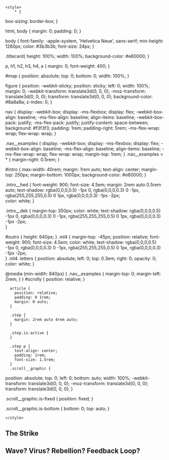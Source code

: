
<!DOCTYPE html>
<html>
  <head>
    <meta charset="utf-8" />
    <meta http-equiv="X-UA-Compatible" content="IE=edge" />
    <title>Strike Project</title>
    <meta name="description" content="Scrollama: Basic Example" />
    <meta name="viewport" content="width=device-width, initial-scale=1" />
    <script src='https://api.tiles.mapbox.com/mapbox-gl-js/v1.5.0/mapbox-gl.js'></script>
    <link href='https://api.tiles.mapbox.com/mapbox-gl-js/v1.5.0/mapbox-gl.css' rel='stylesheet' />
    <script src="//cdnjs.cloudflare.com/ajax/libs/ScrollMagic/2.0.7/ScrollMagic.min.js"></script>
    <script src="//cdnjs.cloudflare.com/ajax/libs/ScrollMagic/2.0.7/plugins/debug.addIndicators.min.js"></script>
    <script src="https://unpkg.com/d3@5.9.1/dist/d3.min.js"></script>
    <script src="https://cdnjs.cloudflare.com/ajax/libs/animejs/2.0.2/anime.min.js"></script>
    <script src="https://unpkg.com/intersection-observer"></script>
    <script src="https://unpkg.com/scrollama"></script>

    <style>
        * {
  box-sizing: border-box;
}

html,
body {
  margin: 0;
  padding: 0;
}

body {
  font-family: -apple-system, 'Helvetica Neue', sans-serif;
  min-height: 1280px;
  color: #3b3b3b;
  font-size: 24px;
}

.titlecard{
  height: 100%;
  width: 100%;
  background-color: #e60000;
}


p,
h1,
h2,
h3,
h4,
a {
  margin: 0;
  font-weight: 400;
}

#map { position: absolute; top: 0; bottom: 0; width: 100%; }
      
figure {
        position: -webkit-sticky;
        position: sticky;
        left: 0;
        width: 100%;
        margin: 0;
        -webkit-transform: translate3d(0, 0, 0);
        -moz-transform: translate3d(0, 0, 0);
        transform: translate3d(0, 0, 0);
        background-color: #8a8a8a;
        z-index: 0;
}

nav {
  display: -webkit-box;
  display: -ms-flexbox;
  display: flex;
  -webkit-box-align: baseline;
  -ms-flex-align: baseline;
  align-items: baseline;
  -webkit-box-pack: justify;
  -ms-flex-pack: justify;
  justify-content: space-between;
  background: #f3f3f3;
  padding: 1rem;
  padding-right: 5rem;
  -ms-flex-wrap: wrap;
  flex-wrap: wrap;
}

.nav__examples {
  display: -webkit-box;
  display: -ms-flexbox;
  display: flex;
  -webkit-box-align: baseline;
  -ms-flex-align: baseline;
  align-items: baseline;
  -ms-flex-wrap: wrap;
  flex-wrap: wrap;
  margin-top: 1rem;
}
.nav__examples > * {
  margin-right: 0.5rem;
}

#intro {
  max-width: 40rem;
  margin: 1rem auto;
  text-align: center;
  margin-top: 250px;
  margin-bottom: 1000px;
  background-color: #e60000;
}

.intro__hed {
  font-weight: 900;
  font-size: 4.5em;
  margin: 2rem auto 0.5rem auto;
  text-shadow: rgba(0,0,0,0.5) -1px 0, rgba(0,0,0,0.3) 0 -1px, rgba(255,255,255,0.5) 0 1px, rgba(0,0,0,0.3) -1px -2px;  
  color: white;
}

.intro__dek {
  margin-top: 350px;
  color: white;
  text-shadow: rgba(0,0,0,0.5) -1px 0, rgba(0,0,0,0.3) 0 -1px, rgba(255,255,255,0.5) 0 1px, rgba(0,0,0,0.3) -1px -2px;  
}

#outro {
  height: 640px;
}
.ml4 {
  margin-top: -45px;
  position: relative;
  font-weight: 900;
  font-size: 4.5em;
  color: white;
  text-shadow: rgba(0,0,0,0.5) -1px 0, rgba(0,0,0,0.3) 0 -1px, rgba(255,255,255,0.5) 0 1px, rgba(0,0,0,0.3) -1px -2px;  
}
.ml4 .letters {
  position: absolute;
  left: 0;
  top: 0.3em;
  right: 0;
  opacity: 0; 
  color: white;
}

@media (min-width: 840px) {
  .nav__examples {
    margin-top: 0;
    margin-left: 2rem;
  }
}
      #scrolly {
        position: relative;
      }

      article {
        position: relative;
        padding: 0 1rem;
        margin: 0 auto;
      }

      .step {
        margin: 2rem auto 4rem auto;
      }

      .step.is-active {
      }

      .step p {
        text-align: center;
        padding: 1rem;
        font-size: 1.5rem;
      }
      .scroll__graphic {
  position: absolute;
  top: 0;
  left: 0;
  bottom: auto;
  width: 100%;
  -webkit-transform: translate3d(0, 0, 0);
  -moz-transform: translate3d(0, 0, 0);
  transform: translate3d(0, 0, 0);
}

.scroll__graphic.is-fixed {
  position: fixed;
}

.scroll__graphic.is-bottom {
  bottom: 0;
  top: auto;
}

    </style>
  </head>

  <body>
    <main>
      <div class="titlecard">
        <section id="intro">
          <h1 class="intro__hed">The Strike
            <h1 class="ml4">
              <span class="letters letters-1">Wave?</span>
              <span class="letters letters-2">Virus?</span>
              <span class="letters letters-3">Rebellion?</span>
              <span class="letters letters-4">Feedback Loop?</span>
            <script>
            var ml4 = {};
            ml4.opacityIn = [0,1];
            ml4.scaleIn = [0.2, 1];
            ml4.scaleOut = 3;
            ml4.durationIn = 800;
            ml4.durationOut = 600;
            ml4.delay = 500;

            anime.timeline({loop: true})
              .add({
                targets: '.ml4 .letters-1',
                opacity: ml4.opacityIn,
                scale: ml4.scaleIn,
                duration: ml4.durationIn
              }).add({
                targets: '.ml4 .letters-1',
                opacity: 0,
                scale: ml4.scaleOut,
                duration: ml4.durationOut,
                easing: "easeInExpo",
                delay: ml4.delay
              }).add({
                targets: '.ml4 .letters-2',
                opacity: ml4.opacityIn,
                scale: ml4.scaleIn,
                duration: ml4.durationIn
              }).add({
                targets: '.ml4 .letters-2',
                opacity: 0,
                scale: ml4.scaleOut,
                duration: ml4.durationOut,
                easing: "easeInExpo",
                delay: ml4.delay
              }).add({
                targets: '.ml4 .letters-3',
                opacity: ml4.opacityIn,
                scale: ml4.scaleIn,
                duration: ml4.durationIn
              }).add({
                targets: '.ml4 .letters-3',
                opacity: 0,
                scale: ml4.scaleOut,
                duration: ml4.durationOut,
                easing: "easeInExpo",
                delay: ml4.delay
              }).add({
                targets: '.ml4 .letters-4',
                opacity: ml4.opacityIn,
                scale: ml4.scaleIn,
                duration: ml4.durationIn
              }).add({
                targets: '.ml4 .letters-4',
                opacity: 0,
                scale: ml4.scaleOut,
                duration: ml4.durationOut,
                easing: "easeInExpo",
                delay: ml4.delay
              }).add({
                targets: '.ml4',
                opacity: 0,
                duration: 500,
                delay: 500
              });
              </script>
            </h1>
          <h1 class="intro__dek">
            Examining metaphors for collective action. <br><br>by Brandon Daniels
          </h1>
        </section>
    </div>
      <section id="scrolly">
        <figure>
          <p><div id="map"></div></p>
        </figure>
        <article>
          <div class="step" data-step="1">
          </div>
          <div class="step" data-step="2">
            <p>STEP 2</p>
          </div>
          <div class="step" data-step="3">
            <p>STEP 3</p>
          </div>
          <div class="step" data-step="4">
            <p>STEP 4</p>
          </div>
        </article>
      </section>
      <section id="outro"></section>
    </main>
    <script>
        mapboxgl.accessToken = 'pk.eyJ1IjoiYnJhbmRvbmRhbmllbHMxOTE3IiwiYSI6ImNrMm1tYjgwYTBqbDIzZHQ1dmdyNWZxeWcifQ.fdROqOxFdqnMmA6G_f_hgw';
        var map = new mapboxgl.Map({
          container: 'map', // container id
          style: 'mapbox://styles/brandondaniels1917/ck7p8e3x103m81iqhe4xbeosm', // stylesheet location
          center: [-96.92126, 36.79253],
          zoom: 4, // starting zoom
          pitch: 60.00,
          bearing: 0.88
        });
        map.scrollZoom.disable();

      var main = d3.select("main");
      var scrolly = main.select("#scrolly");
      var figure = scrolly.select("figure");
      var article = scrolly.select("article");
      var step = article.selectAll(".step");

      // initialize the scrollama
      var scroller = scrollama();

      function handleResize() {
        var stepH = Math.floor(window.innerHeight);
        step.style("height", stepH + "px");

        var figureHeight = window.innerHeight;
        var figureMarginTop = 400;

        figure
          .style("height", figureHeight + "px")
          .style("top", figureMarginTop + "px");

        scroller.resize();
        }

      function handleStepEnter(response) {
        // response = { element, direction, index }
        console.log(response);
        // add to color to current step
        response.element.classList.add("is-active");
      }

      function handleStepExit(response) {
        // response = { element, direction, index }
        console.log(response);
        // remove color from current step
        response.element.classList.remove("is-active");
      }

      function setupStickyfill() {
        d3.selectAll(".sticky").each(function() {
          Stickyfill.add(this);
        });
      }

      function init() {
        setupStickyfill();
        handleResize();
        scroller
          .setup({
            step: "#scrolly article .step",
            debug: false,
            offset: .50
          })
          .onStepEnter(handleStepEnter)
          .onStepExit(handleStepExit);

        // 3. setup resize event
        window.addEventListener("resize", scroller.resize);
      }

      // kick things off
      init();
    </script>
  </body>
</html>
